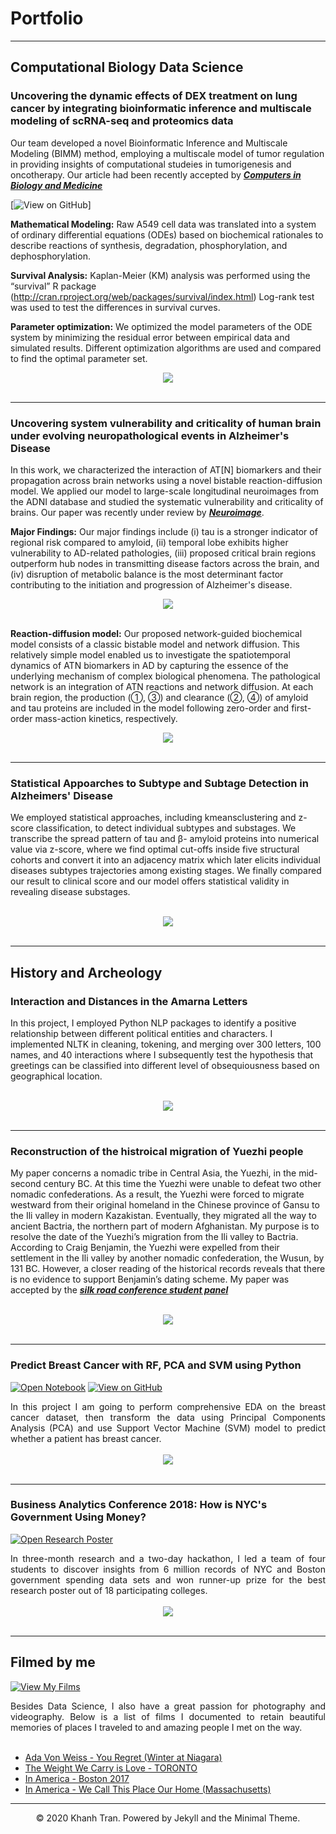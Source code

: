 # Portfolio
---
## Computational Biology Data Science

### Uncovering the dynamic effects of DEX treatment on lung cancer by integrating bioinformatic inference and multiscale modeling of scRNA-seq and proteomics data

Our team developed a novel Bioinformatic Inference and Multiscale Modeling (BIMM) method, employing a multiscale model of tumor regulation in providing insights of computational studeies in tumorigenesis and oncotherapy. Our article had been recently accepted by [***Computers in Biology and Medicine***](https://www.sciencedirect.com/science/article/abs/pii/S0010482522007235)

[![View on GitHub](https://github.com/chenm19/BIMM)]

**Mathematical Modeling:**  Raw A549 cell data was translated into a system of ordinary differential equations (ODEs) based on biochemical rationales to
describe reactions of synthesis, degradation, phosphorylation, and dephosphorylation.

**Survival Analysis:** Kaplan-Meier (KM) analysis was performed using the “survival” R package (http://cran.rproject.org/web/packages/survival/index.html) Log-rank test was used to test the differences in survival curves.

**Parameter optimization:** We optimized the model parameters of the ODE system by minimizing the residual error between empirical data and simulated results. Different optimization algorithms are used and compared to find the optimal parameter set.
<br>
<center><img src="images/xza.png"/></center>
<br>

---
### Uncovering system vulnerability and criticality of human brain under evolving neuropathological events in Alzheimer's Disease

In this work, we characterized the interaction of AT[N] biomarkers and their propagation across brain networks using a novel bistable reaction-diffusion model. We applied our model to large-scale longitudinal neuroimages from the ADNI database and studied the systematic vulnerability and criticality of brains. Our paper was recently under review by [***Neuroimage***](https://arxiv.org/abs/2201.08941).

**Major Findings:** 
Our major findings include (i) tau is a stronger indicator of regional risk compared to amyloid, (ii) temporal lobe exhibits higher vulnerability to AD-related pathologies, (iii) proposed critical brain regions outperform hub nodes in transmitting disease factors across the brain, and (iv) disruption of metabolic balance is the most determinant factor contributing to the initiation and progression of Alzheimer's disease. 
<br>
<center><img src="images/paper3-1.png"/></center>
<br>

**Reaction-diffusion model:**
Our proposed network-guided biochemical model consists of a classic bistable model and network diffusion. This relatively simple model enabled us to investigate the spatiotemporal dynamics of ATN biomarkers in AD by capturing the essence of the underlying mechanism of complex biological phenomena. The pathological network is an integration of ATN reactions and network diffusion. At each brain region, the production (①, ③) and clearance (②, ④) of amyloid and tau proteins are included in the model following zero-order and first-order mass-action kinetics, respectively. 
<br>
<center><img src="images/paper3-3.png"/></center>
<br>

---
### Statistical Appoarches to Subtype and Subtage Detection in Alzheimers' Disease 

We employed statistical approaches, including kmeansclustering and z-score classification, to detect individual subtypes and substages. We transcribe the spread pattern of tau and β- amyloid proteins into numerical value via z-score, where we find optimal cut-offs inside five structural cohorts and convert it into an adjacency matrix which later elicits individual diseases subtypes trajectories among existing stages. We finally compared our result to clinical score and our model offers statistical validity in revealing disease substages.

<br>
<center><img src="images/URECA2021.png"/></center>
<br>

---
## History and Archeology

### Interaction and Distances in the Amarna Letters

In this project, I employed Python NLP packages to identify a positive relationship between different political entities and characters. I implemented NLTK in cleaning, tokening, and merging over 300 letters, 100 names, and 40 interactions where I subsequently test the hypothesis that greetings can be classified into different level of obsequiousness based on geographical location. 

<br>
<center><img src="images/hittite.png"/></center>
<br>

---
### Reconstruction of the histroical migration of Yuezhi people

My paper concerns a nomadic tribe in Central Asia, the Yuezhi, in the mid-second century BC. At this time the Yuezhi were unable to defeat two other nomadic confederations. As a result, the Yuezhi were forced to migrate westward from their original homeland in the Chinese province of Gansu to the Ili valley in modern Kazakistan. Eventually, they migrated all the way to ancient Bactria, the northern part of modern Afghanistan. My purpose is to resolve the date of the Yuezhi’s migration from the Ili valley to Bactria. According to Craig Benjamin, the Yuezhi were expelled from their settlement in the Ili valley by another nomadic confederation, the Wusun, by 131 BC. However, a closer reading of the historical records reveals that there is no evidence to support Benjamin’s dating scheme. My paper was accepted by the [***silk road conference student panel***](https://events.wfu.edu/event/the_silk_roads_from_local_realities_to_global_narratives#.Yyql93bMJPY)

<br>
<center><img src="images/yuezhi.png"/></center>
<br>

---
### Predict Breast Cancer with RF, PCA and SVM using Python

[![Open Notebook](https://img.shields.io/badge/Jupyter-Open_Notebook-blue?logo=Jupyter)](projects/breast-cancer.html)
[![View on GitHub](https://img.shields.io/badge/GitHub-View_on_GitHub-blue?logo=GitHub)](https://github.com/chriskhanhtran/predict-breast-cancer-with-rf-pca-svm/blob/master/breast-cancer.ipynb)

<div style="text-align: justify">In this project I am going to perform comprehensive EDA on the breast cancer dataset, then transform the data using Principal Components Analysis (PCA) and use Support Vector Machine (SVM) model to predict whether a patient has breast cancer.</div>
<br>
<center><img src="images/breast-cancer.png"/></center>
<br>

---
### Business Analytics Conference 2018: How is NYC's Government Using Money?

[![Open Research Poster](https://img.shields.io/badge/PDF-Open_Research_Poster-blue?logo=adobe-acrobat-reader&logoColor=white)](pdf/bac2018.pdf)

<div style="text-align: justify">In three-month research and a two-day hackathon, I led a team of four students to discover insights from 6 million records of NYC and Boston government spending data sets and won runner-up prize for the best research poster out of 18 participating colleges.</div>
<br>
<center><img src="images/bac2018.JPG"/></center>
<br>

---
## Filmed by me

[![View My Films](https://img.shields.io/badge/YouTube-View_My_Films-grey?logo=youtube&labelColor=FF0000)](https://www.youtube.com/watch?v=vfZwdEWgUPE)

<div style="text-align: justify">Besides Data Science, I also have a great passion for photography and videography. Below is a list of films I documented to retain beautiful memories of places I traveled to and amazing people I met on the way.</div>
<br>

- [Ada Von Weiss - You Regret (Winter at Niagara)](https://www.youtube.com/watch?v=-5esqvmPnHI)
- [The Weight We Carry is Love - TORONTO](https://www.youtube.com/watch?v=vfZwdEWgUPE)
- [In America - Boston 2017](https://www.youtube.com/watch?v=YdXufiebgyc)
- [In America - We Call This Place Our Home (Massachusetts)](https://www.youtube.com/watch?v=jzfcM_iO0FU)

---
<center>© 2020 Khanh Tran. Powered by Jekyll and the Minimal Theme.</center>
